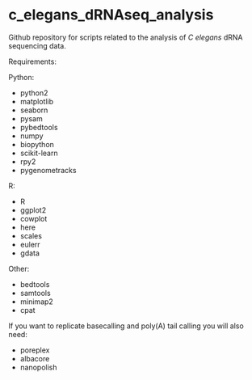 # c\_elegans\_dRNAseq\_analysis
Github repository for scripts related to the analysis of _C elegans_ dRNA sequencing data.

Requirements:

Python:
- python2
- matplotlib
- seaborn
- pysam
- pybedtools
- numpy
- biopython
- scikit-learn
- rpy2
- pygenometracks


R:
- R
- ggplot2
- cowplot
- here
- scales
- eulerr
- gdata

Other:
- bedtools
- samtools
- minimap2
- cpat

If you want to replicate basecalling and poly(A) tail calling you will also need:
- poreplex
- albacore
- nanopolish